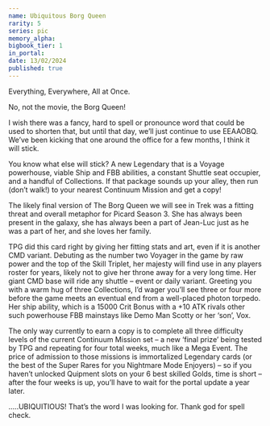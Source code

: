 ```yaml
---
name: Ubiquitous Borg Queen
rarity: 5
series: pic
memory_alpha:
bigbook_tier: 1
in_portal:
date: 13/02/2024
published: true
---
```


Everything, Everywhere, All at Once.

No, not the movie, the Borg Queen!

I wish there was a fancy, hard to spell or pronounce word that could be used to shorten that, but until that day, we’ll just continue to use EEAAOBQ. We’ve been kicking that one around the office for a few months, I think it will stick.

You know what else will stick? A new Legendary that is a Voyage powerhouse, viable Ship and FBB abilities, a constant Shuttle seat occupier, and a handful of Collections. If that package sounds up your alley, then run (don’t walk!) to your nearest Continuum Mission and get a copy!

The likely final version of The Borg Queen we will see in Trek was a fitting threat and overall metaphor for Picard Season 3. She has always been present in the galaxy, she has always been a part of Jean-Luc just as he was a part of her, and she loves her family.

TPG did this card right by giving her fitting stats and art, even if it is another CMD variant. Debuting as the number two Voyager in the game by raw power and the top of the Skill Triplet, her majesty will find use in any players roster for years, likely not to give her throne away for a very long time. Her giant CMD base will ride any shuttle – event or daily variant. Greeting you with a warm hug of three Collections, I’d wager you’ll see three or four more before the game meets an eventual end from a well-placed photon torpedo. Her ship ability, which is a 15000 Crit Bonus with a +10 ATK rivals other such powerhouse FBB mainstays like Demo Man Scotty or her ‘son’, Vox.

The only way currently to earn a copy is to complete all three difficulty levels of the current Continuum Mission set – a new ‘final prize’ being tested by TPG and repeating for four total weeks, much like a Mega Event. The price of admission to those missions is immortalized Legendary cards (or the best of the Super Rares for you Nightmare Mode Enjoyers) – so if you haven’t unlocked Quipment slots on your 6 best skilled Golds, time is short – after the four weeks is up, you’ll have to wait for the portal update a year later.

…..UBIQUITIOUS! That’s the word I was looking for. Thank god for spell check.
